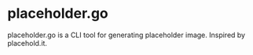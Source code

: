 placeholder.go
==============

placeholder.go is a CLI tool for generating placeholder image. Inspired by placehold.it.
